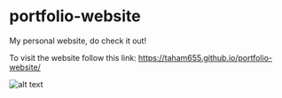 # portfolio-website
 
My personal website, do check it out!

To visit the website follow this link: https://taham655.github.io/portfolio-website/


![alt text](http://url/to/img.png)
